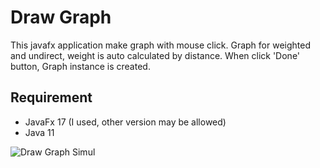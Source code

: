 # Draw Graph
This javafx application make graph with mouse click. Graph for weighted and undirect, weight is auto calculated by distance. When click 'Done' button, Graph instance is created.

## Requirement
- JavaFx 17 (I used, other version may be allowed)
- Java 11




![Draw Graph Simul](https://user-images.githubusercontent.com/76048647/141135870-08406f65-b5d4-4ae6-ad2c-9507c161d201.gif)
